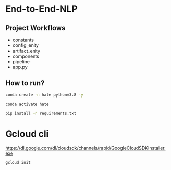 # End-to-End-NLP

## Project Workflows

- constants
- config_enity
- artifact_enity
- components
- pipeline
- app.py


## How to run?

```bash
conda create -n hate python=3.8 -y
```

```bash
conda activate hate
```

```bash
pip install -r requirements.txt
```


# Gcloud cli
https://dl.google.com/dl/cloudsdk/channels/rapid/GoogleCloudSDKInstaller.exe

```bash
gcloud init
```


